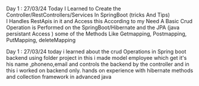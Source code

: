 Day 1 : 27/03/24
Today I Learned to Create the Controller/RestControllers/Services In SpringBoot (tricks And Tips)    
I Handles RestApis in it and  Access this According to my Need 
A Basic Crud Operation is Performed on the SpringBoot/Hibernate and the JPA (java persistant Access )
some of the Methods Like Getmapping, Postmapping, PutMapping, deleteMapping

Day 1 : 27/03/24 
today i learned about the crud Operations in  Spring boot backend using  folder project  in this i 
made model employee which get it's his name ,phoneno,email 
and controls the backend by the controller and  in this i worked on backend only.
hands on experience with hibernate methods and collection framework in advanced java 

